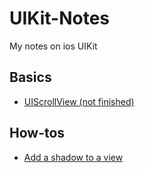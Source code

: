 # UIKit-Notes
My notes on ios UIKit 

## Basics
- [UIScrollView (not finished)](https://github.com/BorisOften/UIKit-Notes/blob/main/Basics/UIScrollView/UIScrollView.md)

## How-tos
- [Add a shadow to a view](https://github.com/BorisOften/UIKit-Notes/blob/main/How-tos/add-shadow-to-view.md)

